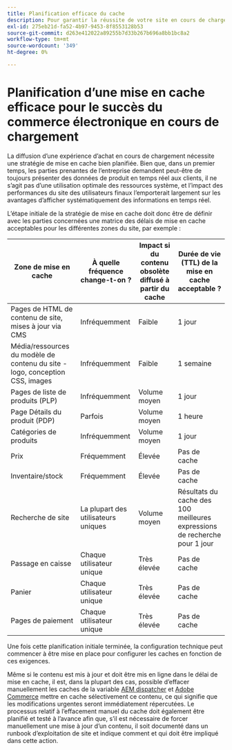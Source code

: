 ```yaml
---
title: Planification efficace du cache
description: Pour garantir la réussite de votre site en cours de chargement, reportez-vous aux points de référence recommandés pour la mise en cache.
exl-id: 275eb21d-fa52-4b97-9453-8f8553128b53
source-git-commit: d263e412022a89255b7d33b267b696a8bb1bc8a2
workflow-type: tm+mt
source-wordcount: '349'
ht-degree: 0%

---
```


# Planification d’une mise en cache efficace pour le succès du commerce électronique en cours de chargement

La diffusion d’une expérience d’achat en cours de chargement nécessite une stratégie de mise en cache bien planifiée. Bien que, dans un premier temps, les parties prenantes de l’entreprise demandent peut-être de toujours présenter des données de produit en temps réel aux clients, il ne s’agit pas d’une utilisation optimale des ressources système, et l’impact des performances du site des utilisateurs finaux l’emporterait largement sur les avantages d’afficher systématiquement des informations en temps réel.

L’étape initiale de la stratégie de mise en cache doit donc être de définir avec les parties concernées une matrice des délais de mise en cache acceptables pour les différentes zones du site, par exemple :

| Zone de mise en cache | À quelle fréquence change-t-on ? | Impact si du contenu obsolète diffusé à partir du cache | Durée de vie (TTL) de la mise en cache acceptable ? |
|---------------------------------------------------------------|--------------------|-------------------------------------------|-----------------------------------------------------|
| Pages de HTML de contenu de site, mises à jour via CMS | Infréquemment | Faible | 1 jour |
| Média/ressources du modèle de contenu du site - logo, conception CSS, images | Infréquemment | Faible | 1 semaine |
| Pages de liste de produits (PLP) | Infréquemment | Volume moyen | 1 jour |
| Page Détails du produit (PDP) | Parfois | Volume moyen | 1 heure |
| Catégories de produits | Infréquemment | Volume moyen | 1 jour |
| Prix | Fréquemment | Élevée | Pas de cache |
| Inventaire/stock | Fréquemment | Élevée | Pas de cache |
| Recherche de site | La plupart des utilisateurs uniques | Volume moyen | Résultats du cache des 100 meilleures expressions de recherche pour 1 jour |
| Passage en caisse | Chaque utilisateur unique | Très élevée | Pas de cache |
| Panier | Chaque utilisateur unique | Très élevée | Pas de cache |
| Pages de paiement | Chaque utilisateur unique | Très élevée | Pas de cache |

Une fois cette planification initiale terminée, la configuration technique peut commencer à être mise en place pour configurer les caches en fonction de ces exigences.

Même si le contenu est mis à jour et doit être mis en ligne dans le délai de mise en cache, il est, dans la plupart des cas, possible d’effacer manuellement les caches de la variable [AEM dispatcher](https://experienceleague.adobe.com/docs/experience-manager-dispatcher/using/configuring/page-invalidate.html?lang=en) et [Adobe Commerce](../configuration//cli/manage-cache.md#clean-and-flush-cache-types) mettre en cache sélectivement ce contenu, ce qui signifie que les modifications urgentes seront immédiatement répercutées. Le processus relatif à l’effacement manuel du cache doit également être planifié et testé à l’avance afin que, s’il est nécessaire de forcer manuellement une mise à jour d’un contenu, il soit documenté dans un runbook d’exploitation de site et indique comment et qui doit être impliqué dans cette action.
